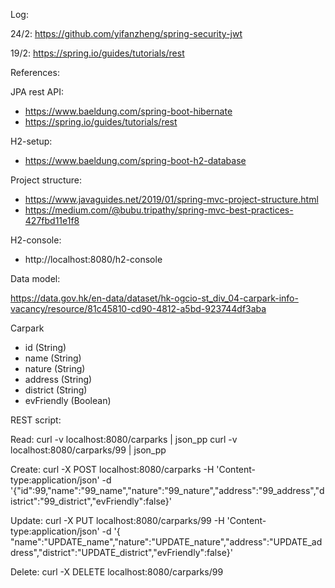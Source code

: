 Log:



24/2:
https://github.com/yifanzheng/spring-security-jwt

19/2:
https://spring.io/guides/tutorials/rest




References:



JPA rest API:
 - https://www.baeldung.com/spring-boot-hibernate
 - https://spring.io/guides/tutorials/rest

H2-setup:
 - https://www.baeldung.com/spring-boot-h2-database

Project structure:
 - https://www.javaguides.net/2019/01/spring-mvc-project-structure.html
 - https://medium.com/@bubu.tripathy/spring-mvc-best-practices-427fbd11e1f8


H2-console:
 - http://localhost:8080/h2-console


Data model:

https://data.gov.hk/en-data/dataset/hk-ogcio-st_div_04-carpark-info-vacancy/resource/81c45810-cd90-4812-a5bd-923744df3aba

Carpark
 - id (String)
 - name (String)
 - nature (String)
 - address (String)
 - district (String)
 - evFriendly (Boolean)


REST script:


Read:
curl -v localhost:8080/carparks | json_pp
curl -v localhost:8080/carparks/99 | json_pp

Create:
curl -X POST localhost:8080/carparks -H 'Content-type:application/json' -d '{"id":99,"name":"99_name","nature":"99_nature","address":"99_address","district":"99_district","evFriendly":false}'

Update:
curl -X PUT localhost:8080/carparks/99 -H 'Content-type:application/json' -d '{ "name":"UPDATE_name","nature":"UPDATE_nature","address":"UPDATE_address","district":"UPDATE_district","evFriendly":false}'

Delete:
curl -X DELETE localhost:8080/carparks/99
